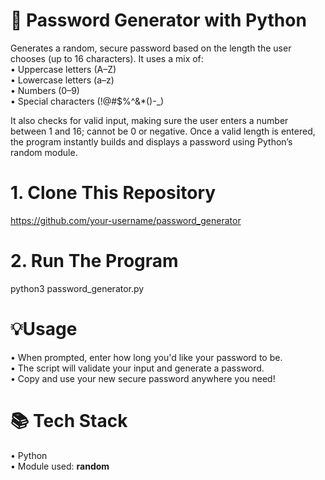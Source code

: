 # 🔑 Password Generator with Python

Generates a random, secure password based on the length the user chooses (up to 16 characters). It uses a mix of: <br />
• Uppercase letters (A–Z) <br />
• Lowercase letters (a–z) <br />
• Numbers (0–9) <br />
• Special characters (!@#$%^&*()-_) <br />

It also checks for valid input, making sure the user enters a number between 1 and 16; cannot be 0 or negative. Once a valid length is entered, the program instantly builds and displays a password using Python’s random module.

# 1. Clone This Repository
https://github.com/your-username/password_generator

# 2. Run The Program
python3 password_generator.py

# 💡Usage
• When prompted, enter how long you'd like your password to be. <br />
• The script will validate your input and generate a password. <br />
• Copy and use your new secure password anywhere you need! <br />

# 📚 Tech Stack
• Python <br />
• Module used: **random** <br />

